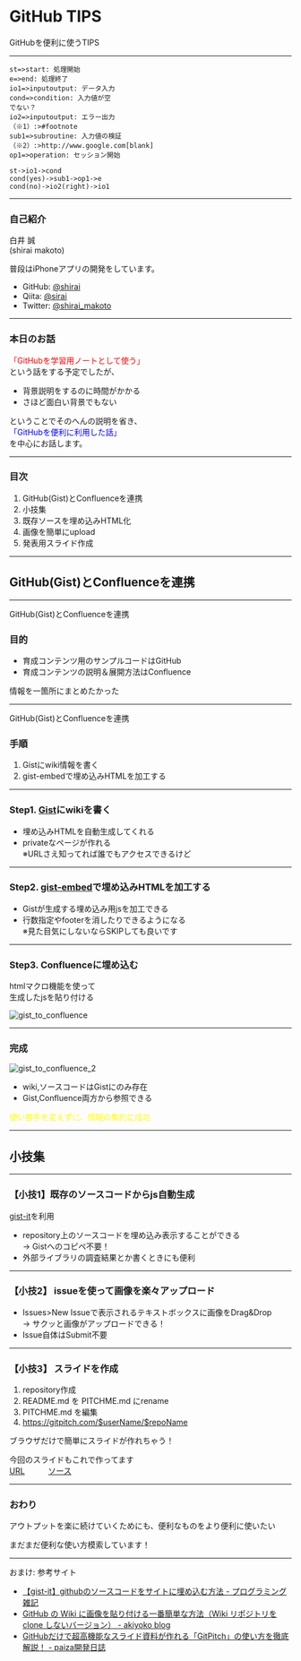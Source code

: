 # GitHub TIPS
GitHubを便利に使うTIPS

---

```flow
st=>start: 処理開始
e=>end: 処理終了
io1=>inputoutput: データ入力
cond=>condition: 入力値が空
でない？
io2=>inputoutput: エラー出力
（※1）:>#footnote
sub1=>subroutine: 入力値の検証
（※2）:>http://www.google.com[blank]
op1=>operation: セッション開始

st->io1->cond
cond(yes)->sub1->op1->e
cond(no)->io2(right)->io1
```

---

### 自己紹介

白井 誠  
(shirai makoto)

普段はiPhoneアプリの開発をしています。

- GitHub: [@shirai](https://github.com/shirai)
- Qiita: [@sirai](https://qiita.com/sirai)
- Twitter: [@shirai_makoto](https://twitter.com/shirai_makoto)

---

### 本日のお話

<font color="red">「GitHubを学習用ノートとして使う」</font>  
という話をする予定でしたが、

- 背景説明をするのに時間がかかる
- さほど面白い背景でもない

ということでそのへんの説明を省き、  
<font color="blue">「GitHubを便利に利用した話」</font>  
を中心にお話します。

---

### 目次

1. GitHub(Gist)とConfluenceを連携  
2. 小技集
  1. 既存ソースを埋め込みHTML化
  2. 画像を簡単にupload
  3. 発表用スライド作成

---

## GitHub(Gist)とConfluenceを連携

---

GitHub(Gist)とConfluenceを連携

### 目的

- 育成コンテンツ用のサンプルコードはGitHub
- 育成コンテンツの説明＆展開方法はConfluence

情報を一箇所にまとめたかった

---

GitHub(Gist)とConfluenceを連携

### 手順

1. Gistにwiki情報を書く
2. gist-embedで埋め込みHTMLを加工する

---

### Step1. [Gist](https://gist.github.com)にwikiを書く

- 埋め込みHTMLを自動生成してくれる
- privateなページが作れる  
  ※URLさえ知ってれば誰でもアクセスできるけど

---

### Step2. [gist-embed](http://blairvanderhoof.com/gist-embed/)で埋め込みHTMLを加工する

- Gistが生成する埋め込み用jsを加工できる
- 行数指定やfooterを消したりできるようになる  
  ※見た目気にしないならSKIPしても良いです

---

### Step3. Confluenceに埋め込む

htmlマクロ機能を使って  
生成したjsを貼り付ける

![gist_to_confluence](https://user-images.githubusercontent.com/16277668/41912333-600e93b0-798a-11e8-90d2-853a8b9a42a8.png)

---

### 完成

![gist_to_confluence_2](https://user-images.githubusercontent.com/16277668/41912332-5fe91c48-798a-11e8-82dd-0181310ab774.png)

- wiki,ソースコードはGistにのみ存在
- Gist,Confluence両方から参照できる

<font color="yellow">使い勝手を変えずに、情報の集約に成功</font>

---

## 小技集

---

### 【小技1】既存のソースコードからjs自動生成

[gist-it](http://gist-it.appspot.com/)を利用

- repository上のソースコードを埋め込み表示することができる  
  → Gistへのコピペ不要！
- 外部ライブラリの調査結果とか書くときにも便利

---

### 【小技2】 issueを使って画像を楽々アップロード

- Issues>New Issueで表示されるテキストボックスに画像をDrag&Drop  
  → サクッと画像がアップロードできる！
- Issue自体はSubmit不要

---

### 【小技3】 スライドを作成

1. repository作成
1. README.md を PITCHME.md にrename
1. PITCHME.md を編集
1. https://gitpitch.com/$userName/$repoName  

ブラウザだけで簡単にスライドが作れちゃう！ 

今回のスライドもこれで作ってます  
[URL](https://gitpitch.com/shirai/GitHubTIPS)　　　[ソース](https://raw.githubusercontent.com/shirai/GitHubTIPS/master/PITCHME.md)

---

### おわり

アウトプットを楽に続けていくためにも、便利なものをより便利に使いたい

まだまだ便利な使い方模索しています！

---

おまけ: 参考サイト

- [【gist-it】githubのソースコードをサイトに埋め込む方法 - プログラミング雑記](https://algorithm.joho.info/programming/gist-it-github-soucecode-website/)
- [GitHub の Wiki に画像を貼り付ける一番簡単な方法（Wiki リポジトリを clone しないバージョン） - akiyoko blog](http://akiyoko.hatenablog.jp/entry/2016/08/30/051708)
- [GitHubだけで超高機能なスライド資料が作れる「GitPitch」の使い方を徹底解説！ - paiza開発日誌](https://paiza.hatenablog.com/entry/2017/06/22/GitHubだけで超高機能なスライド資料が作れる「GitPitch」の)
